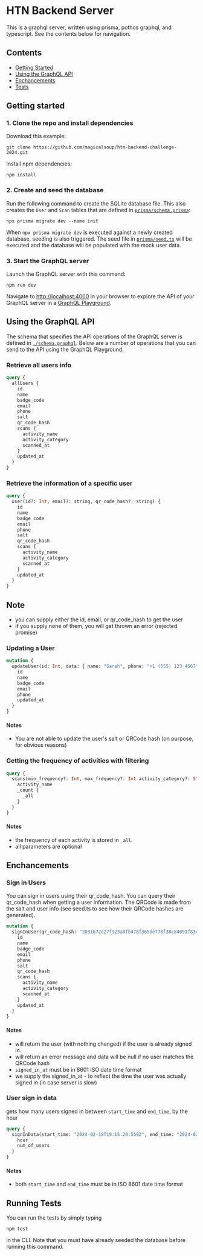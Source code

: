 # HTN Backend Server

This is a graphql server, written using prisma, pothos graphql, and typescript. See the contents below for navigation.

## Contents

- [Getting Started](#getting-started)
- [Using the GraphQL API](#using-the-graphql-api)
- [Enchancements](#Enchancements)
- [Tests](#running-tests)

## Getting started

### 1. Clone the repo and install dependencies

Download this example:

```
git clone https://github.com/magicalsoup/htn-backend-challenge-2024.git
```

Install npm dependencies:

```
npm install
```

### 2. Create and seed the database

Run the following command to create the SQLite database file. This also creates the `User` and `Scan` tables that are defined in [`prisma/schema.prisma`](./prisma/schema.prisma):

```
npx prisma migrate dev --name init
```

When `npx prisma migrate dev` is executed against a newly created database, seeding is also triggered. The seed file in [`prisma/seed.ts`](./prisma/seed.ts) will be executed and the database will be populated with the mock user data.


### 3. Start the GraphQL server

Launch the GraphQL server with this command:

```
npm run dev
```

Navigate to [http://localhost:4000](http://localhost:4000) in your browser to explore the API of your GraphQL server in a [GraphQL Playground](https://github.com/prisma/graphql-playground).


## Using the GraphQL API

The schema that specifies the API operations of the GraphQL server is defined in [`./schema.graphql`](./schema.graphql). Below are a number of operations that you can send to the API using the GraphQL Playground.

### Retrieve all users info 

```graphql
query {
  allUsers {
    id
    name
    badge_code
    email
    phone
    salt
    qr_code_hash
    scans {
      activity_name
      activity_category
      scanned_at
    }
    updated_at
  }
}
```


### Retrieve the information of a specific user

```graphql
query {
  user(id?: Int, email?: string, qr_code_hash?: string) {
    id
    name
    badge_code
    email
    phone
    salt
    qr_code_hash
    scans {
      activity_name
      activity_category
      scanned_at
    }
    updated_at
  }
}
```

## Note
- you can supply either the id, email, or qr_code_hash to get the user
- if you supply none of them, you will get thrown an error (rejected promise)


### Updating a User

```graphql
mutation {
  updateUser(id: Int, data: { name: "Sarah", phone: "+1 (555) 123 4567", email: "abc@example.com", badge_code: "apple-tree-water-earth"}) {
    id
    name
    badge_code
    email
    phone
    updated_at
  }
}
```
#### Notes
- You are not able to update the user's salt or QRCode hash (on purpose, for obvious reasons)

### Getting the frequency of activities with filtering

```graphql
query {
  scans(min_frequency?: Int, max_frequency?: Int activity_category?: String) {
    activity_name
    _count {
      _all
    }
  }
}
```
#### Notes
- the frequency of each activity is stored in `_all`.
- all parameters are optional 


## Enchancements

### Sign in Users

You can sign in users using their qr_code_hash. You can query their qr_code_hash when getting a user information. The QRCode is made from the salt and user info (see seed.ts to see how their QRCode hashes are generated).

```graphql
mutation {
  signInUser(qr_code_hash: "2031b72d27f923adfb478f365de778f38c84091f83eb956925c261f9248c79b8", signed_in_at: "2024-02-19T23:15:01.306Z") {
    id
    name
    badge_code
    email
    phone
    salt
    qr_code_hash
    scans {
      activity_name
      activity_category
      scanned_at
    }
    updated_at
  }
}
```

#### Notes
- will return the user (with nothing changed) if the user is already signed in.
- will return an error message and data will be null if no user matches the QRCode hash
- `signed_in_at` must be in 8601 ISO date time format
- we supply the signed_in_at - to reflect the time the user was actually signed in (in case server is slow)

### User sign in data
gets how many users signed in between `start_time` and `end_time`, by the hour

```graphql
query {
  signInData(start_time: "2024-02-18T19:15:20.559Z", end_time: "2024-02-18T23:15:20.559Z") {
    hour
    num_of_users
  }
}
```

#### Notes
- both `start_time` and `end_time` must be in ISO 8601 date time format


## Running Tests

You can run the tests by simply typing 

```
npm test
```

in the CLI. Note that you must have already seeded the database before running this command.
